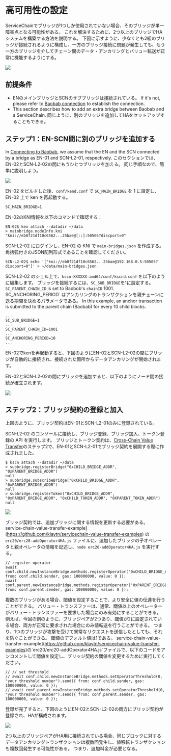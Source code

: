 # 高可用性の設定

ServiceChainでブリッジが1つしか使用されていない場合、そのブリッジが単一障害点となる可能性がある。 これを解決するために、2つ以上のブリッジでHAシステムを構築する方法を説明する。 下図に示すように、少なくとも2組のブリッジが接続されるように構成し、一方のブリッジ接続に問題が発生しても、もう一方のブリッジを介してチェーン間のデータ・アンカリングとバリュー転送が正常に機能するようにする。

![](/img/nodes/sc-ha-arch.png)

## 前提条件<a id="prerequisites"></a>

- ENのメインブリッジとSCNのサブブリッジは接続されている。 If it's not, please refer to [Baobab connection](en-scn-connection.md) to establish the connection.
- This section describes how to add an extra bridge between Baobab and a ServiceChain. 同じように、別のブリッジを追加してHAをセットアップすることもできる。

## ステップ1：EN-SCN間に別のブリッジを追加する<a id="step-1-adding-another-bridge-between-en-scn"></a>

In [Connecting to Baobab](en-scn-connection.md), we assume that the EN and the SCN connected by a bridge as EN-01 and SCN-L2-01, respectively. このセクションでは、EN-02とSCN-L2-02の間にもうひとつブリッジを加える。
同じ手順なので、簡単に説明しよう。

![](/img/nodes/sc-ha-add-bridge.png)

EN-02 をビルドした後、`conf/kend.conf` で `SC_MAIN_BRIDGE` を 1 に設定し、EN-02 上で ken を再起動する。

```console
SC_MAIN_BRIDGE=1
```

EN-02のKNI情報を以下のコマンドで確認する：

```console
EN-02$ ken attach --datadir ~/data
> mainbridge.nodeInfo.kni
"kni://eb8f21df10c6562...25bae@[::]:50505?discport=0"
```

SCN-L2-02 にログインし、EN-02 の KNI で `main-bridges.json` を作成する。 角括弧付きのJSON配列形式であることを確認してください。

```console
SCN-L2-02$ echo '["kni://eb8f21df10c6562...25bae@192.168.0.5:50505?discport=0"]' > ~/data/main-bridges.json
```

SCN-L2-02 のシェル上で、`kscn-XXXXXX-amd64/conf/kscnd.conf` を以下のように編集します。
ブリッジを接続するには、`SC_SUB_BRIDGE`を1に設定する。
`SC_PARENT_CHAIN_ID` is set to Baobob's `chainID` 1001.
SC_ANCHORING_PERIOD\` はアンカリングのトランザクションを親チェーンに送る期間を決めるパラメータである。 In this example, an anchor transaction is submitted to the parent chain (Baobab) for every 10 child blocks.

```
...
SC_SUB_BRIDGE=1
...
SC_PARENT_CHAIN_ID=1001
...
SC_ANCHORING_PERIOD=10
...
```

EN-02でkenを再起動すると、下図のようにEN-02とSCN-L2-02の間にブリッジが自動的に接続され、接続された箇所からデータアンカリングが開始されます。

EN-02とSCN-L2-02の間にブリッジを追加すると、以下のようにノード間の接続が確立されます。

![](/img/nodes/sc-ha-before-register.png)

## ステップ2：ブリッジ契約の登録と加入<a id="step-2-registering-and-subscribing-the-bridge-contract"></a>

上図のように、ブリッジ契約はEN-01とSCN-L2-01のみに登録されている。

SCN-L2-02 のコンソールに接続し、ブリッジ登録、ブリッジ加入、トークン登録の API を実行します。 ブリッジとトークン契約は、[Cross-Chain Value Transfer](value-transfer.md)のステップ2で、EN-01とSCN-L2-01でブリッジ契約を展開する際に作成されました。

```
$ kscn attach --datadir ~/data
> subbridge.registerBridge("0xCHILD_BRIDGE_ADDR", "0xPARENT_BRIDGE_ADDR")
null
> subbridge.subscribeBridge("0xCHILD_BRIDGE_ADDR", "0xPARENT_BRIDGE_ADDR")
null
> subbridge.registerToken("0xCHILD_BRIDGE_ADDR", "0xPARENT_BRIDGE_ADDR", "0xCHILD_TOKEN_ADDR", "0XPARENT_TOKEN_ADDR")
null
```

![](/img/nodes/sc-ha-before-register2.png)

ブリッジ契約では、追加ブリッジに関する情報を更新する必要がある。 service-chain-value-transfer-example](https://github.com/klaytn/servicechain-value-transfer-examples) の `erc20/erc20-addOperator4HA.js` ファイルに、追加したブリッジの子オペレータと親オペレータの情報を記述し、`node erc20-addOperator4HA.js` を実行する。

```
// register operator
await conf.child.newInstanceBridge.methods.registerOperator("0xCHILD_BRIDGE_ADDR").send({ from: conf.child.sender, gas: 100000000, value: 0 });
await conf.parent.newInstanceBridge.methods.registerOperator("0xPARENT_BRIDGE_ADDR").send({ from: conf.parent.sender, gas: 100000000, value: 0 });
```

複数のブリッジがある場合、閾値を設定することで、より安全に値の伝達を行うことができる。 バリュー・トランスファーは、通常、閾値以上のオペレーターがバリュー・トランスファーを要求した場合にのみ有効にすることができる。 例えば、今回の例のように、ブリッジペアが2つあり、閾値が2に設定されている場合、両方が正常に要求された場合にのみ値転送を行うことができる。 つまり、1つのブリッジが攻撃を受けて異常なリクエストを送信したとしても、それを防ぐことができる。 閾値のデフォルト値は1である。 service-chain-value-transfer-example](https://github.com/klaytn/servicechain-value-transfer-examples)の\`erc20/erc20-addOperator4HA.js\`ファイルで、以下のコードをアンコメントして閾値を設定し、ブリッジ契約の閾値を変更するために実行してください。

```
// // set threshold
// await conf.child.newInstanceBridge.methods.setOperatorThreshold(0, "your threshold number").send({ from: conf.child.sender, gas: 100000000, value: 0 });
// await conf.parent.newInstanceBridge.methods.setOperatorThreshold(0, "your threshold number").send({ from: conf.parent.sender, gas: 100000000, value: 0 });
```

登録が完了すると、下図のようにEN-02とSCN-L2-02の両方にブリッジ契約が登録され、HAが構成されます。

![](/img/nodes/sc-ha-after-register.png)

2つ以上のブリッジペアがHA用に接続されている場合、同じブロックに対するデータアンカリングトランザクションは複数回発生し、値移転トランザクションも複数回発生する可能性がある。 つまり、追加料金が必要となる。
